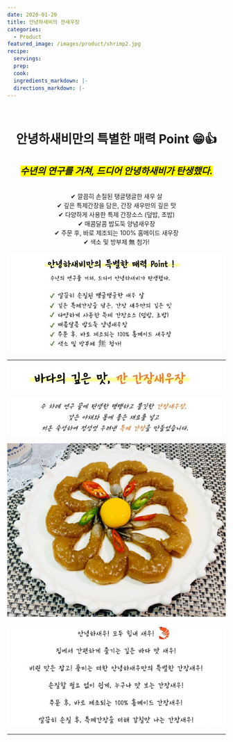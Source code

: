 ```yaml
---
date: 2020-01-20
title: 안녕하새비의 깐새우장
categories:
  - Product 
featured_image: /images/product/shrimp2.jpg
recipe:
  servings:
  prep:
  cook:
  ingredients_markdown: |-
  directions_markdown: |-
---
```

<br>
<center>
<h1>안녕하새비만의 특별한 매력 Point &#x1F601;&#x1F44D;</h1>
<h2><span style= "background-color: yellow; font-style: italic;"><b>수년의 연구를 거쳐, 드디어 안녕하새비가 탄생했다.</b></span></h2>
<br><span style="line-height: 1.5em;">
&#x2714; 깔끔히 손질된 탱글탱글한 새우 살<br>  
&#x2714; 깊은 특제간장을 담은, 간장 새우만의 깊은 맛<br>  
&#x2714; 다양하게 사용한 특제 간장소스 (덮밥, 초밥)<br>
&#x2714; 매콤달콤 밥도둑 양념새우장<br>
&#x2714; 주문 후, 바로 제조되는 100% 홈메이드 새우장<br>
&#x2714; 색소 및 방부제 &#28961; 첨가!<br></span>
</center>

![product](/images/product/point.JPG)

---

![ganjang](/images/product/text1.JPG)

![ganjang](/images/product/text2.JPG)

![ganjang](/images/product/gan1.jpg)

![ganjang](/images/product/text3.JPG)

---
